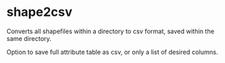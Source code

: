 # shape2csv
Converts all shapefiles within a directory to csv format, saved within the same directory. 


 Option to save full attribute table as csv, or only a list of desired columns.
